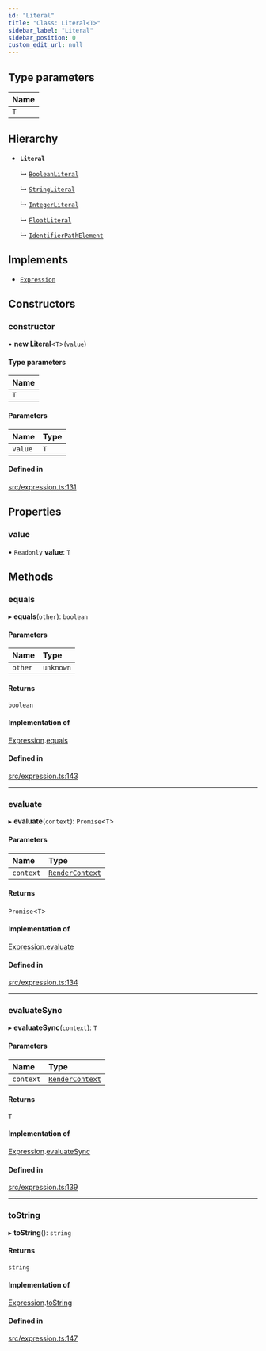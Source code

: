 ```yaml
---
id: "Literal"
title: "Class: Literal<T>"
sidebar_label: "Literal"
sidebar_position: 0
custom_edit_url: null
---
```


## Type parameters

| Name |
| :------ |
| `T` |

## Hierarchy

- **`Literal`**

  ↳ [`BooleanLiteral`](BooleanLiteral.md)

  ↳ [`StringLiteral`](StringLiteral.md)

  ↳ [`IntegerLiteral`](IntegerLiteral.md)

  ↳ [`FloatLiteral`](FloatLiteral.md)

  ↳ [`IdentifierPathElement`](IdentifierPathElement.md)

## Implements

- [`Expression`](../interfaces/Expression.md)

## Constructors

### constructor

• **new Literal**<`T`\>(`value`)

#### Type parameters

| Name |
| :------ |
| `T` |

#### Parameters

| Name | Type |
| :------ | :------ |
| `value` | `T` |

#### Defined in

[src/expression.ts:131](https://github.com/jg-rp/liquidscript/blob/6bed77c/src/expression.ts#L131)

## Properties

### value

• `Readonly` **value**: `T`

## Methods

### equals

▸ **equals**(`other`): `boolean`

#### Parameters

| Name | Type |
| :------ | :------ |
| `other` | `unknown` |

#### Returns

`boolean`

#### Implementation of

[Expression](../interfaces/Expression.md).[equals](../interfaces/Expression.md#equals)

#### Defined in

[src/expression.ts:143](https://github.com/jg-rp/liquidscript/blob/6bed77c/src/expression.ts#L143)

___

### evaluate

▸ **evaluate**(`context`): `Promise`<`T`\>

#### Parameters

| Name | Type |
| :------ | :------ |
| `context` | [`RenderContext`](RenderContext.md) |

#### Returns

`Promise`<`T`\>

#### Implementation of

[Expression](../interfaces/Expression.md).[evaluate](../interfaces/Expression.md#evaluate)

#### Defined in

[src/expression.ts:134](https://github.com/jg-rp/liquidscript/blob/6bed77c/src/expression.ts#L134)

___

### evaluateSync

▸ **evaluateSync**(`context`): `T`

#### Parameters

| Name | Type |
| :------ | :------ |
| `context` | [`RenderContext`](RenderContext.md) |

#### Returns

`T`

#### Implementation of

[Expression](../interfaces/Expression.md).[evaluateSync](../interfaces/Expression.md#evaluatesync)

#### Defined in

[src/expression.ts:139](https://github.com/jg-rp/liquidscript/blob/6bed77c/src/expression.ts#L139)

___

### toString

▸ **toString**(): `string`

#### Returns

`string`

#### Implementation of

[Expression](../interfaces/Expression.md).[toString](../interfaces/Expression.md#tostring)

#### Defined in

[src/expression.ts:147](https://github.com/jg-rp/liquidscript/blob/6bed77c/src/expression.ts#L147)
